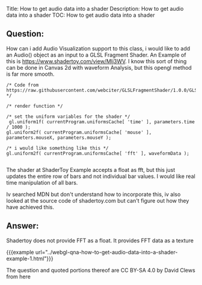 Title: How to get audio data into a shader
Description: How to get audio data into a shader
TOC: How to get audio data into a shader

## Question:

How can i add Audio Visualization support to this class, i would like to add an Audio() object as an input to a GLSL Fragment Shader. An Example of this is https://www.shadertoy.com/view/Mlj3WV. I know this sort of thing can be done in Canvas 2d with waveform Analysis, but this opengl method is far more smooth.


```
/* Code from https://raw.githubusercontent.com/webciter/GLSLFragmentShader/1.0.0/GLSLFragmentShader.js */

/* render function */

/* set the uniform variables for the shader */
 gl.uniform1f( currentProgram.uniformsCache[ 'time' ], parameters.time / 1000 );
gl.uniform2f( currentProgram.uniformsCache[ 'mouse' ], parameters.mouseX, parameters.mouseY );

/* i would like something like this */
gl.uniform2f( currentProgram.uniformsCache[ 'fft' ], waveformData );


```

The shader at ShaderToy Example accepts a float as fft, but this just updates the entire row of bars and not individual bar values. I would like real time manipulation of all bars.

Iv searched MDN but don't understand how to incorporate this, iv also looked at the source code of shadertoy.com but can't figure out how they have achieved this.

## Answer:

Shadertoy does not provide FFT as a float. It provides FFT data as a texture


{{{example url="../webgl-qna-how-to-get-audio-data-into-a-shader-example-1.html"}}}



<div class="so">
  <div>The question and quoted portions thereof are 
    CC BY-SA 4.0 by
    <a data-href="https://stackoverflow.com/users/11527891">David Clews</a>
    from
    <a data-href="https://stackoverflow.com/questions/57125984">here</a>
  </div>
</div>
